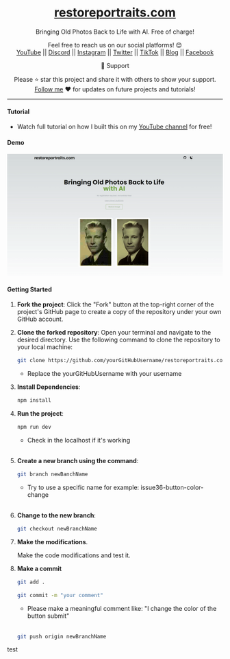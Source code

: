 <div align="center">
  
  <h1><a href="https://www.restoreportraits.com/">restoreportraits.com</a></h1>

Bringing Old Photos Back to Life with AI.
Free of charge!</span>

Feel free to reach us on our social platforms! 😊 <br />
<a href="https://www.youtube.com/@bgwebagency">YouTube</a> || <a href="https://discord.com/invite/62VR3MMCVm">Discord</a> || <a href="https://www.instagram.com/bgwebagency">Instagram</a> || <a href="https://www.twitter.com/kirankdash">Twitter</a> || <a href="https://www.tiktok.com/@bgwebagency">TikTok</a> || <a href="https://www.bgwebagency.in">Blog</a> || <a href="https://www.facebook.com/bgwebagency">Facebook</a>

🙏 Support

Please ⭐️ star this project and share it with others to show your support. [Follow me](https://github.com/kirandash) ❤️ for updates on future projects and tutorials!

---

</div>

#### Tutorial

- Watch full tutorial on how I built this on my [YouTube channel](https://youtu.be/4YXUGuo9OM4) for free!

#### Demo

![](./demo_gif.gif)

#### Getting Started

1. **Fork the project**: Click the "Fork" button at the top-right corner of the
   project's GitHub page to create a copy of the repository under your own
   GitHub account.

2. **Clone the forked repository**: Open your terminal and navigate to the
   desired directory. Use the following command to clone the repository to your
   local machine:

   ```bash
   git clone https://github.com/yourGitHubUsername/restoreportraits.com
   ```

   - Replace the yourGitHubUsername with your username

3. **Install Dependencies**:

   ```bash
   npm install
   ```

4. **Run the project**:

   ```bash
   npm run dev
   ```

   - Check in the localhost if it's working \
     <br>

5. **Create a new branch using the command**:

   ```bash
   git branch newBanchName
   ```

   - Try to use a specific name for example: issue36-button-color-change \
     <br>

6. **Change to the new branch**:

   ```bash
   git checkout newBranchName
   ```

7. **Make the modifications**.

   Make the code modifications and test it.

8. **Make a commit**

   ```bash
   git add .
   ```

   ```bash
   git commit -m "your comment"
   ```

   - Please make a meaningful comment like: "I change the color of the button
     submit" \
     <br>

   ```bash
   git push origin newBranchName
   ```
test
